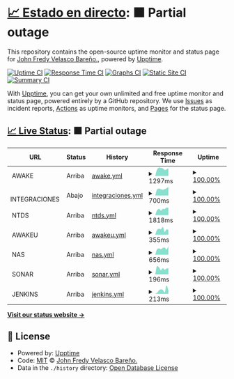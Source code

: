 # [📈 Estado en directo](https://monitor.awake.travel): <!--live status--> **🟧 Partial outage**

This repository contains the open-source uptime monitor and status page for [John Fredy Velasco Bareño.](https://monitor.awake.travel), powered by [Upptime](https://github.com/upptime/upptime).

[![Uptime CI](https://github.com/jovel882/awake/workflows/Uptime%20CI/badge.svg)](https://github.com/jovel882/awake/actions?query=workflow%3A%22Uptime+CI%22)
[![Response Time CI](https://github.com/jovel882/awake/workflows/Response%20Time%20CI/badge.svg)](https://github.com/jovel882/awake/actions?query=workflow%3A%22Response+Time+CI%22)
[![Graphs CI](https://github.com/jovel882/awake/workflows/Graphs%20CI/badge.svg)](https://github.com/jovel882/awake/actions?query=workflow%3A%22Graphs+CI%22)
[![Static Site CI](https://github.com/jovel882/awake/workflows/Static%20Site%20CI/badge.svg)](https://github.com/jovel882/awake/actions?query=workflow%3A%22Static+Site+CI%22)
[![Summary CI](https://github.com/jovel882/awake/workflows/Summary%20CI/badge.svg)](https://github.com/jovel882/awake/actions?query=workflow%3A%22Summary+CI%22)

With [Upptime](https://upptime.js.org), you can get your own unlimited and free uptime monitor and status page, powered entirely by a GitHub repository. We use [Issues](https://github.com/jovel882/awake/issues) as incident reports, [Actions](https://github.com/jovel882/awake/actions) as uptime monitors, and [Pages](https://monitor.awake.travel) for the status page.

## [📈 Live Status](https://demo.upptime.js.org): <!--live status--> **🟧 Partial outage**

<!--start: status pages-->
<!-- This summary is generated by Upptime (https://github.com/upptime/upptime) -->
<!-- Do not edit this manually, your changes will be overwritten -->
<!-- prettier-ignore -->
| URL | Status | History | Response Time | Uptime |
| --- | ------ | ------- | ------------- | ------ |
| <img alt="" src="https://awake.travel/vendor/Monitor/awake.png" height="13"> AWAKE | Arriba | [awake.yml](https://github.com/awjvelasco/awake/commits/HEAD/history/awake.yml) | <details><summary><img alt="Response time graph" src="./graphs/awake/response-time-week.png" height="20"> 1297ms</summary><br><a href="https://monitor.awake.travel/history/awake"><img alt="Response time 1389" src="https://img.shields.io/endpoint?url=https%3A%2F%2Fraw.githubusercontent.com%2Fawjvelasco%2Fawake%2FHEAD%2Fapi%2Fawake%2Fresponse-time.json"></a><br><a href="https://monitor.awake.travel/history/awake"><img alt="24-hour response time 1072" src="https://img.shields.io/endpoint?url=https%3A%2F%2Fraw.githubusercontent.com%2Fawjvelasco%2Fawake%2FHEAD%2Fapi%2Fawake%2Fresponse-time-day.json"></a><br><a href="https://monitor.awake.travel/history/awake"><img alt="7-day response time 1297" src="https://img.shields.io/endpoint?url=https%3A%2F%2Fraw.githubusercontent.com%2Fawjvelasco%2Fawake%2FHEAD%2Fapi%2Fawake%2Fresponse-time-week.json"></a><br><a href="https://monitor.awake.travel/history/awake"><img alt="30-day response time 1318" src="https://img.shields.io/endpoint?url=https%3A%2F%2Fraw.githubusercontent.com%2Fawjvelasco%2Fawake%2FHEAD%2Fapi%2Fawake%2Fresponse-time-month.json"></a><br><a href="https://monitor.awake.travel/history/awake"><img alt="1-year response time 1433" src="https://img.shields.io/endpoint?url=https%3A%2F%2Fraw.githubusercontent.com%2Fawjvelasco%2Fawake%2FHEAD%2Fapi%2Fawake%2Fresponse-time-year.json"></a></details> | <details><summary><a href="https://monitor.awake.travel/history/awake">100.00%</a></summary><a href="https://monitor.awake.travel/history/awake"><img alt="All-time uptime 99.94%" src="https://img.shields.io/endpoint?url=https%3A%2F%2Fraw.githubusercontent.com%2Fawjvelasco%2Fawake%2FHEAD%2Fapi%2Fawake%2Fuptime.json"></a><br><a href="https://monitor.awake.travel/history/awake"><img alt="24-hour uptime 100.00%" src="https://img.shields.io/endpoint?url=https%3A%2F%2Fraw.githubusercontent.com%2Fawjvelasco%2Fawake%2FHEAD%2Fapi%2Fawake%2Fuptime-day.json"></a><br><a href="https://monitor.awake.travel/history/awake"><img alt="7-day uptime 100.00%" src="https://img.shields.io/endpoint?url=https%3A%2F%2Fraw.githubusercontent.com%2Fawjvelasco%2Fawake%2FHEAD%2Fapi%2Fawake%2Fuptime-week.json"></a><br><a href="https://monitor.awake.travel/history/awake"><img alt="30-day uptime 100.00%" src="https://img.shields.io/endpoint?url=https%3A%2F%2Fraw.githubusercontent.com%2Fawjvelasco%2Fawake%2FHEAD%2Fapi%2Fawake%2Fuptime-month.json"></a><br><a href="https://monitor.awake.travel/history/awake"><img alt="1-year uptime 99.92%" src="https://img.shields.io/endpoint?url=https%3A%2F%2Fraw.githubusercontent.com%2Fawjvelasco%2Fawake%2FHEAD%2Fapi%2Fawake%2Fuptime-year.json"></a></details>
| <img alt="" src="https://awake.travel/vendor/Monitor/integraciones.png" height="13"> INTEGRACIONES | Abajo | [integraciones.yml](https://github.com/awjvelasco/awake/commits/HEAD/history/integraciones.yml) | <details><summary><img alt="Response time graph" src="./graphs/integraciones/response-time-week.png" height="20"> 700ms</summary><br><a href="https://monitor.awake.travel/history/integraciones"><img alt="Response time 757" src="https://img.shields.io/endpoint?url=https%3A%2F%2Fraw.githubusercontent.com%2Fawjvelasco%2Fawake%2FHEAD%2Fapi%2Fintegraciones%2Fresponse-time.json"></a><br><a href="https://monitor.awake.travel/history/integraciones"><img alt="24-hour response time 0" src="https://img.shields.io/endpoint?url=https%3A%2F%2Fraw.githubusercontent.com%2Fawjvelasco%2Fawake%2FHEAD%2Fapi%2Fintegraciones%2Fresponse-time-day.json"></a><br><a href="https://monitor.awake.travel/history/integraciones"><img alt="7-day response time 700" src="https://img.shields.io/endpoint?url=https%3A%2F%2Fraw.githubusercontent.com%2Fawjvelasco%2Fawake%2FHEAD%2Fapi%2Fintegraciones%2Fresponse-time-week.json"></a><br><a href="https://monitor.awake.travel/history/integraciones"><img alt="30-day response time 699" src="https://img.shields.io/endpoint?url=https%3A%2F%2Fraw.githubusercontent.com%2Fawjvelasco%2Fawake%2FHEAD%2Fapi%2Fintegraciones%2Fresponse-time-month.json"></a><br><a href="https://monitor.awake.travel/history/integraciones"><img alt="1-year response time 726" src="https://img.shields.io/endpoint?url=https%3A%2F%2Fraw.githubusercontent.com%2Fawjvelasco%2Fawake%2FHEAD%2Fapi%2Fintegraciones%2Fresponse-time-year.json"></a></details> | <details><summary><a href="https://monitor.awake.travel/history/integraciones">100.00%</a></summary><a href="https://monitor.awake.travel/history/integraciones"><img alt="All-time uptime 99.95%" src="https://img.shields.io/endpoint?url=https%3A%2F%2Fraw.githubusercontent.com%2Fawjvelasco%2Fawake%2FHEAD%2Fapi%2Fintegraciones%2Fuptime.json"></a><br><a href="https://monitor.awake.travel/history/integraciones"><img alt="24-hour uptime 99.98%" src="https://img.shields.io/endpoint?url=https%3A%2F%2Fraw.githubusercontent.com%2Fawjvelasco%2Fawake%2FHEAD%2Fapi%2Fintegraciones%2Fuptime-day.json"></a><br><a href="https://monitor.awake.travel/history/integraciones"><img alt="7-day uptime 100.00%" src="https://img.shields.io/endpoint?url=https%3A%2F%2Fraw.githubusercontent.com%2Fawjvelasco%2Fawake%2FHEAD%2Fapi%2Fintegraciones%2Fuptime-week.json"></a><br><a href="https://monitor.awake.travel/history/integraciones"><img alt="30-day uptime 100.00%" src="https://img.shields.io/endpoint?url=https%3A%2F%2Fraw.githubusercontent.com%2Fawjvelasco%2Fawake%2FHEAD%2Fapi%2Fintegraciones%2Fuptime-month.json"></a><br><a href="https://monitor.awake.travel/history/integraciones"><img alt="1-year uptime 99.94%" src="https://img.shields.io/endpoint?url=https%3A%2F%2Fraw.githubusercontent.com%2Fawjvelasco%2Fawake%2FHEAD%2Fapi%2Fintegraciones%2Fuptime-year.json"></a></details>
| <img alt="" src="https://awake.travel/vendor/Monitor/ntds.jpg" height="13"> NTDS | Arriba | [ntds.yml](https://github.com/awjvelasco/awake/commits/HEAD/history/ntds.yml) | <details><summary><img alt="Response time graph" src="./graphs/ntds/response-time-week.png" height="20"> 1818ms</summary><br><a href="https://monitor.awake.travel/history/ntds"><img alt="Response time 1885" src="https://img.shields.io/endpoint?url=https%3A%2F%2Fraw.githubusercontent.com%2Fawjvelasco%2Fawake%2FHEAD%2Fapi%2Fntds%2Fresponse-time.json"></a><br><a href="https://monitor.awake.travel/history/ntds"><img alt="24-hour response time 2073" src="https://img.shields.io/endpoint?url=https%3A%2F%2Fraw.githubusercontent.com%2Fawjvelasco%2Fawake%2FHEAD%2Fapi%2Fntds%2Fresponse-time-day.json"></a><br><a href="https://monitor.awake.travel/history/ntds"><img alt="7-day response time 1818" src="https://img.shields.io/endpoint?url=https%3A%2F%2Fraw.githubusercontent.com%2Fawjvelasco%2Fawake%2FHEAD%2Fapi%2Fntds%2Fresponse-time-week.json"></a><br><a href="https://monitor.awake.travel/history/ntds"><img alt="30-day response time 1965" src="https://img.shields.io/endpoint?url=https%3A%2F%2Fraw.githubusercontent.com%2Fawjvelasco%2Fawake%2FHEAD%2Fapi%2Fntds%2Fresponse-time-month.json"></a><br><a href="https://monitor.awake.travel/history/ntds"><img alt="1-year response time 1972" src="https://img.shields.io/endpoint?url=https%3A%2F%2Fraw.githubusercontent.com%2Fawjvelasco%2Fawake%2FHEAD%2Fapi%2Fntds%2Fresponse-time-year.json"></a></details> | <details><summary><a href="https://monitor.awake.travel/history/ntds">100.00%</a></summary><a href="https://monitor.awake.travel/history/ntds"><img alt="All-time uptime 99.94%" src="https://img.shields.io/endpoint?url=https%3A%2F%2Fraw.githubusercontent.com%2Fawjvelasco%2Fawake%2FHEAD%2Fapi%2Fntds%2Fuptime.json"></a><br><a href="https://monitor.awake.travel/history/ntds"><img alt="24-hour uptime 100.00%" src="https://img.shields.io/endpoint?url=https%3A%2F%2Fraw.githubusercontent.com%2Fawjvelasco%2Fawake%2FHEAD%2Fapi%2Fntds%2Fuptime-day.json"></a><br><a href="https://monitor.awake.travel/history/ntds"><img alt="7-day uptime 100.00%" src="https://img.shields.io/endpoint?url=https%3A%2F%2Fraw.githubusercontent.com%2Fawjvelasco%2Fawake%2FHEAD%2Fapi%2Fntds%2Fuptime-week.json"></a><br><a href="https://monitor.awake.travel/history/ntds"><img alt="30-day uptime 100.00%" src="https://img.shields.io/endpoint?url=https%3A%2F%2Fraw.githubusercontent.com%2Fawjvelasco%2Fawake%2FHEAD%2Fapi%2Fntds%2Fuptime-month.json"></a><br><a href="https://monitor.awake.travel/history/ntds"><img alt="1-year uptime 99.93%" src="https://img.shields.io/endpoint?url=https%3A%2F%2Fraw.githubusercontent.com%2Fawjvelasco%2Fawake%2FHEAD%2Fapi%2Fntds%2Fuptime-year.json"></a></details>
| <img alt="" src="https://awake.travel/vendor/Monitor/AwakeU.ico" height="13"> AWAKEU | Arriba | [awakeu.yml](https://github.com/awjvelasco/awake/commits/HEAD/history/awakeu.yml) | <details><summary><img alt="Response time graph" src="./graphs/awakeu/response-time-week.png" height="20"> 355ms</summary><br><a href="https://monitor.awake.travel/history/awakeu"><img alt="Response time 453" src="https://img.shields.io/endpoint?url=https%3A%2F%2Fraw.githubusercontent.com%2Fawjvelasco%2Fawake%2FHEAD%2Fapi%2Fawakeu%2Fresponse-time.json"></a><br><a href="https://monitor.awake.travel/history/awakeu"><img alt="24-hour response time 328" src="https://img.shields.io/endpoint?url=https%3A%2F%2Fraw.githubusercontent.com%2Fawjvelasco%2Fawake%2FHEAD%2Fapi%2Fawakeu%2Fresponse-time-day.json"></a><br><a href="https://monitor.awake.travel/history/awakeu"><img alt="7-day response time 355" src="https://img.shields.io/endpoint?url=https%3A%2F%2Fraw.githubusercontent.com%2Fawjvelasco%2Fawake%2FHEAD%2Fapi%2Fawakeu%2Fresponse-time-week.json"></a><br><a href="https://monitor.awake.travel/history/awakeu"><img alt="30-day response time 383" src="https://img.shields.io/endpoint?url=https%3A%2F%2Fraw.githubusercontent.com%2Fawjvelasco%2Fawake%2FHEAD%2Fapi%2Fawakeu%2Fresponse-time-month.json"></a><br><a href="https://monitor.awake.travel/history/awakeu"><img alt="1-year response time 437" src="https://img.shields.io/endpoint?url=https%3A%2F%2Fraw.githubusercontent.com%2Fawjvelasco%2Fawake%2FHEAD%2Fapi%2Fawakeu%2Fresponse-time-year.json"></a></details> | <details><summary><a href="https://monitor.awake.travel/history/awakeu">100.00%</a></summary><a href="https://monitor.awake.travel/history/awakeu"><img alt="All-time uptime 99.92%" src="https://img.shields.io/endpoint?url=https%3A%2F%2Fraw.githubusercontent.com%2Fawjvelasco%2Fawake%2FHEAD%2Fapi%2Fawakeu%2Fuptime.json"></a><br><a href="https://monitor.awake.travel/history/awakeu"><img alt="24-hour uptime 100.00%" src="https://img.shields.io/endpoint?url=https%3A%2F%2Fraw.githubusercontent.com%2Fawjvelasco%2Fawake%2FHEAD%2Fapi%2Fawakeu%2Fuptime-day.json"></a><br><a href="https://monitor.awake.travel/history/awakeu"><img alt="7-day uptime 100.00%" src="https://img.shields.io/endpoint?url=https%3A%2F%2Fraw.githubusercontent.com%2Fawjvelasco%2Fawake%2FHEAD%2Fapi%2Fawakeu%2Fuptime-week.json"></a><br><a href="https://monitor.awake.travel/history/awakeu"><img alt="30-day uptime 100.00%" src="https://img.shields.io/endpoint?url=https%3A%2F%2Fraw.githubusercontent.com%2Fawjvelasco%2Fawake%2FHEAD%2Fapi%2Fawakeu%2Fuptime-month.json"></a><br><a href="https://monitor.awake.travel/history/awakeu"><img alt="1-year uptime 99.91%" src="https://img.shields.io/endpoint?url=https%3A%2F%2Fraw.githubusercontent.com%2Fawjvelasco%2Fawake%2FHEAD%2Fapi%2Fawakeu%2Fuptime-year.json"></a></details>
| <img alt="" src="https://awake.travel/vendor/Monitor/nas.png" height="13"> NAS | Arriba | [nas.yml](https://github.com/awjvelasco/awake/commits/HEAD/history/nas.yml) | <details><summary><img alt="Response time graph" src="./graphs/nas/response-time-week.png" height="20"> 656ms</summary><br><a href="https://monitor.awake.travel/history/nas"><img alt="Response time 692" src="https://img.shields.io/endpoint?url=https%3A%2F%2Fraw.githubusercontent.com%2Fawjvelasco%2Fawake%2FHEAD%2Fapi%2Fnas%2Fresponse-time.json"></a><br><a href="https://monitor.awake.travel/history/nas"><img alt="24-hour response time 568" src="https://img.shields.io/endpoint?url=https%3A%2F%2Fraw.githubusercontent.com%2Fawjvelasco%2Fawake%2FHEAD%2Fapi%2Fnas%2Fresponse-time-day.json"></a><br><a href="https://monitor.awake.travel/history/nas"><img alt="7-day response time 656" src="https://img.shields.io/endpoint?url=https%3A%2F%2Fraw.githubusercontent.com%2Fawjvelasco%2Fawake%2FHEAD%2Fapi%2Fnas%2Fresponse-time-week.json"></a><br><a href="https://monitor.awake.travel/history/nas"><img alt="30-day response time 671" src="https://img.shields.io/endpoint?url=https%3A%2F%2Fraw.githubusercontent.com%2Fawjvelasco%2Fawake%2FHEAD%2Fapi%2Fnas%2Fresponse-time-month.json"></a><br><a href="https://monitor.awake.travel/history/nas"><img alt="1-year response time 670" src="https://img.shields.io/endpoint?url=https%3A%2F%2Fraw.githubusercontent.com%2Fawjvelasco%2Fawake%2FHEAD%2Fapi%2Fnas%2Fresponse-time-year.json"></a></details> | <details><summary><a href="https://monitor.awake.travel/history/nas">100.00%</a></summary><a href="https://monitor.awake.travel/history/nas"><img alt="All-time uptime 96.18%" src="https://img.shields.io/endpoint?url=https%3A%2F%2Fraw.githubusercontent.com%2Fawjvelasco%2Fawake%2FHEAD%2Fapi%2Fnas%2Fuptime.json"></a><br><a href="https://monitor.awake.travel/history/nas"><img alt="24-hour uptime 100.00%" src="https://img.shields.io/endpoint?url=https%3A%2F%2Fraw.githubusercontent.com%2Fawjvelasco%2Fawake%2FHEAD%2Fapi%2Fnas%2Fuptime-day.json"></a><br><a href="https://monitor.awake.travel/history/nas"><img alt="7-day uptime 100.00%" src="https://img.shields.io/endpoint?url=https%3A%2F%2Fraw.githubusercontent.com%2Fawjvelasco%2Fawake%2FHEAD%2Fapi%2Fnas%2Fuptime-week.json"></a><br><a href="https://monitor.awake.travel/history/nas"><img alt="30-day uptime 99.08%" src="https://img.shields.io/endpoint?url=https%3A%2F%2Fraw.githubusercontent.com%2Fawjvelasco%2Fawake%2FHEAD%2Fapi%2Fnas%2Fuptime-month.json"></a><br><a href="https://monitor.awake.travel/history/nas"><img alt="1-year uptime 96.29%" src="https://img.shields.io/endpoint?url=https%3A%2F%2Fraw.githubusercontent.com%2Fawjvelasco%2Fawake%2FHEAD%2Fapi%2Fnas%2Fuptime-year.json"></a></details>
| <img alt="" src="https://awake.travel/vendor/Monitor/sonar.png" height="13"> SONAR | Arriba | [sonar.yml](https://github.com/awjvelasco/awake/commits/HEAD/history/sonar.yml) | <details><summary><img alt="Response time graph" src="./graphs/sonar/response-time-week.png" height="20"> 196ms</summary><br><a href="https://monitor.awake.travel/history/sonar"><img alt="Response time 279" src="https://img.shields.io/endpoint?url=https%3A%2F%2Fraw.githubusercontent.com%2Fawjvelasco%2Fawake%2FHEAD%2Fapi%2Fsonar%2Fresponse-time.json"></a><br><a href="https://monitor.awake.travel/history/sonar"><img alt="24-hour response time 244" src="https://img.shields.io/endpoint?url=https%3A%2F%2Fraw.githubusercontent.com%2Fawjvelasco%2Fawake%2FHEAD%2Fapi%2Fsonar%2Fresponse-time-day.json"></a><br><a href="https://monitor.awake.travel/history/sonar"><img alt="7-day response time 196" src="https://img.shields.io/endpoint?url=https%3A%2F%2Fraw.githubusercontent.com%2Fawjvelasco%2Fawake%2FHEAD%2Fapi%2Fsonar%2Fresponse-time-week.json"></a><br><a href="https://monitor.awake.travel/history/sonar"><img alt="30-day response time 264" src="https://img.shields.io/endpoint?url=https%3A%2F%2Fraw.githubusercontent.com%2Fawjvelasco%2Fawake%2FHEAD%2Fapi%2Fsonar%2Fresponse-time-month.json"></a><br><a href="https://monitor.awake.travel/history/sonar"><img alt="1-year response time 292" src="https://img.shields.io/endpoint?url=https%3A%2F%2Fraw.githubusercontent.com%2Fawjvelasco%2Fawake%2FHEAD%2Fapi%2Fsonar%2Fresponse-time-year.json"></a></details> | <details><summary><a href="https://monitor.awake.travel/history/sonar">100.00%</a></summary><a href="https://monitor.awake.travel/history/sonar"><img alt="All-time uptime 99.92%" src="https://img.shields.io/endpoint?url=https%3A%2F%2Fraw.githubusercontent.com%2Fawjvelasco%2Fawake%2FHEAD%2Fapi%2Fsonar%2Fuptime.json"></a><br><a href="https://monitor.awake.travel/history/sonar"><img alt="24-hour uptime 100.00%" src="https://img.shields.io/endpoint?url=https%3A%2F%2Fraw.githubusercontent.com%2Fawjvelasco%2Fawake%2FHEAD%2Fapi%2Fsonar%2Fuptime-day.json"></a><br><a href="https://monitor.awake.travel/history/sonar"><img alt="7-day uptime 100.00%" src="https://img.shields.io/endpoint?url=https%3A%2F%2Fraw.githubusercontent.com%2Fawjvelasco%2Fawake%2FHEAD%2Fapi%2Fsonar%2Fuptime-week.json"></a><br><a href="https://monitor.awake.travel/history/sonar"><img alt="30-day uptime 100.00%" src="https://img.shields.io/endpoint?url=https%3A%2F%2Fraw.githubusercontent.com%2Fawjvelasco%2Fawake%2FHEAD%2Fapi%2Fsonar%2Fuptime-month.json"></a><br><a href="https://monitor.awake.travel/history/sonar"><img alt="1-year uptime 99.92%" src="https://img.shields.io/endpoint?url=https%3A%2F%2Fraw.githubusercontent.com%2Fawjvelasco%2Fawake%2FHEAD%2Fapi%2Fsonar%2Fuptime-year.json"></a></details>
| <img alt="" src="https://awake.travel/vendor/Monitor/jenkins.svg" height="13"> JENKINS | Arriba | [jenkins.yml](https://github.com/awjvelasco/awake/commits/HEAD/history/jenkins.yml) | <details><summary><img alt="Response time graph" src="./graphs/jenkins/response-time-week.png" height="20"> 213ms</summary><br><a href="https://monitor.awake.travel/history/jenkins"><img alt="Response time 264" src="https://img.shields.io/endpoint?url=https%3A%2F%2Fraw.githubusercontent.com%2Fawjvelasco%2Fawake%2FHEAD%2Fapi%2Fjenkins%2Fresponse-time.json"></a><br><a href="https://monitor.awake.travel/history/jenkins"><img alt="24-hour response time 215" src="https://img.shields.io/endpoint?url=https%3A%2F%2Fraw.githubusercontent.com%2Fawjvelasco%2Fawake%2FHEAD%2Fapi%2Fjenkins%2Fresponse-time-day.json"></a><br><a href="https://monitor.awake.travel/history/jenkins"><img alt="7-day response time 213" src="https://img.shields.io/endpoint?url=https%3A%2F%2Fraw.githubusercontent.com%2Fawjvelasco%2Fawake%2FHEAD%2Fapi%2Fjenkins%2Fresponse-time-week.json"></a><br><a href="https://monitor.awake.travel/history/jenkins"><img alt="30-day response time 230" src="https://img.shields.io/endpoint?url=https%3A%2F%2Fraw.githubusercontent.com%2Fawjvelasco%2Fawake%2FHEAD%2Fapi%2Fjenkins%2Fresponse-time-month.json"></a><br><a href="https://monitor.awake.travel/history/jenkins"><img alt="1-year response time 254" src="https://img.shields.io/endpoint?url=https%3A%2F%2Fraw.githubusercontent.com%2Fawjvelasco%2Fawake%2FHEAD%2Fapi%2Fjenkins%2Fresponse-time-year.json"></a></details> | <details><summary><a href="https://monitor.awake.travel/history/jenkins">100.00%</a></summary><a href="https://monitor.awake.travel/history/jenkins"><img alt="All-time uptime 99.96%" src="https://img.shields.io/endpoint?url=https%3A%2F%2Fraw.githubusercontent.com%2Fawjvelasco%2Fawake%2FHEAD%2Fapi%2Fjenkins%2Fuptime.json"></a><br><a href="https://monitor.awake.travel/history/jenkins"><img alt="24-hour uptime 100.00%" src="https://img.shields.io/endpoint?url=https%3A%2F%2Fraw.githubusercontent.com%2Fawjvelasco%2Fawake%2FHEAD%2Fapi%2Fjenkins%2Fuptime-day.json"></a><br><a href="https://monitor.awake.travel/history/jenkins"><img alt="7-day uptime 100.00%" src="https://img.shields.io/endpoint?url=https%3A%2F%2Fraw.githubusercontent.com%2Fawjvelasco%2Fawake%2FHEAD%2Fapi%2Fjenkins%2Fuptime-week.json"></a><br><a href="https://monitor.awake.travel/history/jenkins"><img alt="30-day uptime 100.00%" src="https://img.shields.io/endpoint?url=https%3A%2F%2Fraw.githubusercontent.com%2Fawjvelasco%2Fawake%2FHEAD%2Fapi%2Fjenkins%2Fuptime-month.json"></a><br><a href="https://monitor.awake.travel/history/jenkins"><img alt="1-year uptime 99.95%" src="https://img.shields.io/endpoint?url=https%3A%2F%2Fraw.githubusercontent.com%2Fawjvelasco%2Fawake%2FHEAD%2Fapi%2Fjenkins%2Fuptime-year.json"></a></details>

<!--end: status pages-->

[**Visit our status website →**](https://monitor.awake.travel)

## 📄 License

- Powered by: [Upptime](https://github.com/upptime/upptime)
- Code: [MIT](./LICENSE) © [John Fredy Velasco Bareño.](https://monitor.awake.travel)
- Data in the `./history` directory: [Open Database License](https://opendatacommons.org/licenses/odbl/1-0/)
